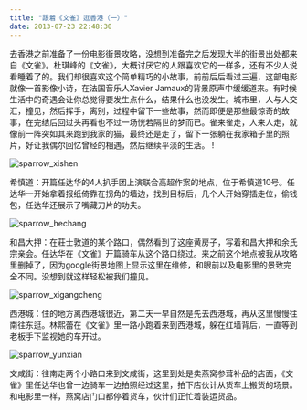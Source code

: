 ```yaml
---
title: "跟着《文雀》逛香港（一）"
date: 2013-07-23 22:48:30
---
```


去香港之前准备了一份电影街景攻略，没想到准备完之后发现大半的街景出处都来自《文雀》。杜琪峰的《文雀》，大概讨厌它的人跟喜欢它的一样多，还有不少人说看睡着了的。我们却很喜欢这个简单精巧的小故事，前前后后看过三遍，这部电影就像一首影像小诗，在法国音乐人Xavier Jamaux的背景原声中缓缓道来。有时候生活中的奇遇会让你总觉得要发生点什么，结果什么也没发生。城市里，人与人交汇，撞见，然后挥手，离别，过程中留下一些故事，然而即便是那些最惊奇的故事，在完结后回过头再看也不过一场恍若隔世的梦而已。雀来雀走，人来人走，就像前一阵突如其来跑到我家的猫，最终还是走了，留下一张躺在我家箱子里的照片，好让我偶尔回忆曾经的相遇，然后继续平淡的生活。 !

![sparrow_xishen](../../../images/2013/sparrow_xishen.jpg) 

希慎道：开篇任达华的4人扒手团上演联合高超作案的地点，位于希慎道10号。任达华一开始拿着报纸倚靠在拐角的墙边，找到目标后，几个人开始穿插走位，偷钱包，任达华还展示了嘴藏刀片的功夫。 

![sparrow_hechang](../../../images/2013/sparrow_hechang.jpg) 

和昌大押：在莊士敦道的某个路口，偶然看到了这座黄房子，写着和昌大押和余氏宗亲会。任达华在《文雀》开篇骑车从这个路口绕过。来之前这个地点被我从攻略里删掉了，因为google街景地图上显示这里在维修，和眼前以及电影里的景致完全不同。没想到就这样轻松被我们撞见。 

![sparrow_xigangcheng](../../../images/2013/sparrow_xigangcheng.jpg) 

西港城：住的地方离西港城很近，第二天一早自然是先去西港城，再从这里慢慢往南往东逛。林熙蕾在《文雀》里一路小跑着来到西港城，躲在红墙背后，一直等到老板手下监视她的车开过。 

![sparrow_yunxian](../../../images/2013/sparrow_yunxian.jpg) 

文咸街：往南走两个小路口来到文咸街，这里到处是卖燕窝参茸补品的店面，《文雀》里任达华也曾一边骑车一边拍照经过这里，拍下店伙计从货车上搬货的场景。和电影里一样，燕窝店门口都停着货车，伙计们正忙着装运货品。